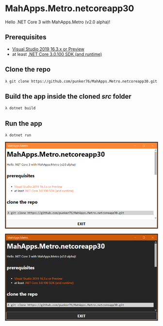 # MahApps.Metro.netcoreapp30

Hello .NET Core 3 with MahApps.Metro (v2.0 alpha)!

## Prerequisites

- [Visual Studio 2019 16.3.x or Preview](https://visualstudio.microsoft.com)
- at least [.NET Core 3.0.100 SDK (and runtime)](https://github.com/dotnet/core/blob/master/release-notes/3.0/3.0.0/3.0.0-download.md)

## Clone the repo

```bash
λ git clone https://github.com/punker76/MahApps.Metro.netcoreapp30.git
```

## Build the app inside the cloned *src* folder

```bash
λ dotnet build
```

## Run the app

```bash
λ dotnet run
```

![screenshot01](https://github.com/punker76/MahApps.Metro.netcoreapp30/raw/master/screenshot01.png)  

![screenshot02](https://github.com/punker76/MahApps.Metro.netcoreapp30/raw/master/screenshot02.png)  
